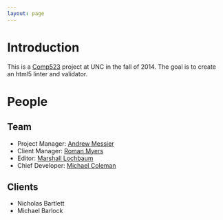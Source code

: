 ```yaml
---
layout: page
---
```

# Introduction

This is a [Comp523]() project at UNC in the fall of 2014. The goal is to create an html5
linter and validator.

# People

## Team

* Project Manager: [Andrew Messier](https://github.com/messman)
* Client Manager: [Roman Myers](https://github.com/romnempire)
* Editor: [Marshall Lochbaum](https://github.com/mlochbaum)
* Chief Developer: [Michael Coleman](https://github.com/Coalman)

## Clients

* Nicholas Bartlett
* Michael Barlock

[Comp523]: http://wwwx.cs.unc.edu/Courses/comp523-f14/
